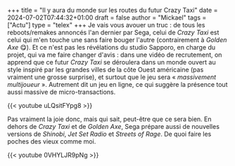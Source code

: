 +++
title = "Il y aura du monde sur les routes du futur Crazy Taxi"
date = 2024-07-02T07:44:32+01:00
draft = false
author = "Mickael"
tags = ["Actu"]
type = "telex"
+++
Je vais vous avouer un truc : de tous les reboots/remakes annoncés l'an dernier par Sega, celui de *Crazy Taxi* est celui qui m'en touche une sans faire bouger l'autre (contrairement à *Golden Axe* 😋). Et ce n'est pas les révélations du studio Sapporo, en charge du projet, qui va me faire changer d'avis : dans une vidéo de recrutement, on apprend que ce futur *Crazy Taxi* se déroulera dans un monde ouvert au style inspiré par les grandes villes de la côte Ouest américaine (pas vraiment une grosse surprise), et surtout que le jeu sera « *massivement multijoueur* ». Autrement dit un jeu en ligne, ce qui suggère la présence tout aussi massive de micro-transactions.

{{< youtube uLQsitFYpg8 >}} 

Pas vraiment la joie donc, mais qui sait, peut-être que ce sera bien. En dehors de *Crazy Taxi* et de *Golden Axe*, Sega prépare aussi de nouvelles versions de *Shinobi*, *Jet Set Radio* et *Streets of Rage*. De quoi faire les poches des vieux comme moi.

{{< youtube 0VHYLJR9pNg >}} 